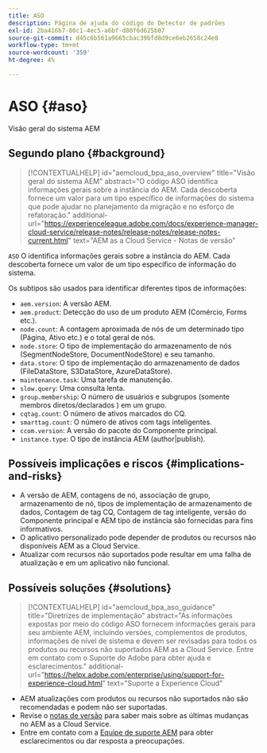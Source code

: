 ```yaml
---
title: ASO
description: Página de ajuda do código do Detector de padrões
exl-id: 2ba416b7-80c1-4ec5-a6bf-d80f6d625b07
source-git-commit: d45c6b561a9665cbac39bfd8d9ce6eb2658c24e8
workflow-type: tm+mt
source-wordcount: '359'
ht-degree: 4%

---
```


# ASO {#aso}

Visão geral do sistema AEM

## Segundo plano {#background}

>[!CONTEXTUALHELP]
>id="aemcloud_bpa_aso_overview"
>title="Visão geral do sistema AEM"
>abstract="O código ASO identifica informações gerais sobre a instância do AEM. Cada descoberta fornece um valor para um tipo específico de informações do sistema que pode ajudar no planejamento da migração e no esforço de refatoração."
>additional-url="https://experienceleague.adobe.com/docs/experience-manager-cloud-service/release-notes/release-notes/release-notes-current.html" text="AEM as a Cloud Service - Notas de versão"

`ASO` O identifica informações gerais sobre a instância do AEM. Cada descoberta fornece um valor de um tipo específico de informação do sistema.

Os subtipos são usados para identificar diferentes tipos de informações:

* `aem.version`: A versão AEM.
* `aem.product`: Detecção do uso de um produto AEM (Comércio, Forms etc.).
* `node.count`: A contagem aproximada de nós de um determinado tipo (Página, Ativo etc.) e o total geral de nós.
* `node.store`: O tipo de implementação do armazenamento de nós (SegmentNodeStore, DocumentNodeStore) e seu tamanho.
* `data.store`: O tipo de implementação do armazenamento de dados (FileDataStore, S3DataStore, AzureDataStore).
* `maintenance.task`: Uma tarefa de manutenção.
* `slow.query`: Uma consulta lenta.
* `group.membership`: O número de usuários e subgrupos (somente membros diretos/declarados ) em um grupo.
* `cqtag.count`: O número de ativos marcados do CQ.
* `smarttag.count`: O número de ativos com tags inteligentes.
* `ccom.version`: A versão do pacote do Componente principal.
* `instance.type`: O tipo de instância AEM (author|publish).

## Possíveis implicações e riscos {#implications-and-risks}

* A versão de AEM, contagens de nó, associação de grupo, armazenamento de nó, tipos de implementação de armazenamento de dados, Contagem de tag CQ, Contagem de tag inteligente, versão do Componente principal e AEM tipo de instância são fornecidas para fins informativos.
* O aplicativo personalizado pode depender de produtos ou recursos não disponíveis AEM as a Cloud Service.
* Atualizar com recursos não suportados pode resultar em uma falha de atualização e em um aplicativo não funcional.

## Possíveis soluções {#solutions}

>[!CONTEXTUALHELP]
>id="aemcloud_bpa_aso_guidance"
>title="Diretrizes de implementação"
>abstract="As informações expostas por meio do código ASO fornecem informações gerais para seu ambiente AEM, incluindo versões, complementos de produtos, informações de nível de sistema e devem ser revisadas para todos os produtos ou recursos não suportados AEM as a Cloud Service. Entre em contato com o Suporte do Adobe para obter ajuda e esclarecimentos."
>additional-url="https://helpx.adobe.com/enterprise/using/support-for-experience-cloud.html" text="Suporte a Experience Cloud"

* AEM atualizações com produtos ou recursos não suportados não são recomendadas e podem não ser suportadas.
* Revise o [notas de versão](https://experienceleague.adobe.com/docs/experience-manager-cloud-service/release-notes/release-notes/release-notes-current.html?lang=pt-BR) para saber mais sobre as últimas mudanças no AEM as a Cloud Service.
* Entre em contato com a [Equipe de suporte AEM](https://helpx.adobe.com/enterprise/using/support-for-experience-cloud.html) para obter esclarecimentos ou dar resposta a preocupações.
